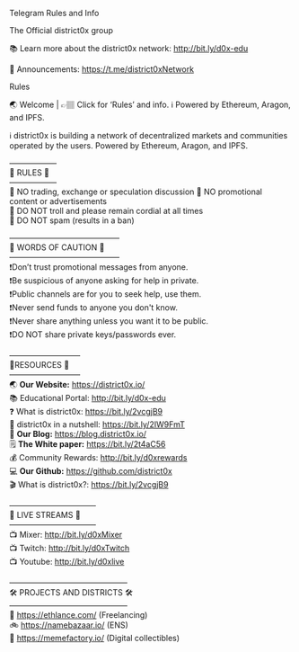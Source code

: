 Telegram Rules and Info

The Official district0x group

📚 Learn more about the district0x network:
http://bit.ly/d0x-edu

📣 Announcements:
https://t.me/district0xNetwork

Rules

🌏 Welcome | 👉🏽 Click for ‘Rules’ and info. ℹ️ Powered by Ethereum, Aragon, and IPFS.

ℹ️ district0x is building a network of decentralized markets and communities operated by the users. Powered by Ethereum, Aragon, and IPFS.  

——————  
🚨 RULES 🚨  
——————  
🔴 NO trading, exchange or speculation discussion 
🔴 NO promotional content or advertisements  
🔴 DO NOT troll and please remain cordial at all times  
🔴 DO NOT spam (results in a ban)  

——————————————  
 🚧 WORDS OF CAUTION 🚧  
——————————————  
❗️Don’t trust promotional messages from anyone.  
❗️Be suspicious of anyone asking for help in private.  
❗️Public channels are for you to seek help, use them.  
❗️Never send funds to anyone you don't know.  
❗️Never share anything unless you want it to be public.  
❗️DO NOT share private keys/passwords ever.  

—————————  
💎RESOURCES 💎  
—————————  
🌏 **Our Website:** https://district0x.io/  
📚 Educational Portal: http://bit.ly/d0x-edu  
❓ What is district0x: https://bit.ly/2vcgjB9  
🥜 district0x in a nutshell: https://bit.ly/2IW9FmT  
📔 **Our Blog:** https://blog.district0x.io/  
🗒 **The White paper:** https://bit.ly/2t4aC56  
💰 Community Rewards: http://bit.ly/d0xrewards  
💻 **Our Github:** https://github.com/district0x  
🎬 What is district0x?: https://bit.ly/2vcgjB9  

———————————  
📡  LIVE STREAMS 📡  
———————————  
📺 Mixer: http://bit.ly/d0xMixer  
📺 Twitch: http://bit.ly/d0xTwitch  
📺 Youtube: http://bit.ly/d0xlive  

———————————————  
🛠 PROJECTS AND DISTRICTS 🛠  
———————————————  
💼 https://ethlance.com/ (Freelancing)  
🚲 https://namebazaar.io/ (ENS)  
🐸 https://memefactory.io/ (Digital collectibles)  

